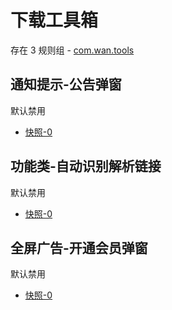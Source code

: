 # 下载工具箱

存在 3 规则组 - [com.wan.tools](/src/apps/com.wan.tools.ts)

## 通知提示-公告弹窗

默认禁用

- [快照-0](https://i.gkd.li/import/13392027)

## 功能类-自动识别解析链接

默认禁用

- [快照-0](https://i.gkd.li/import/13392085)

## 全屏广告-开通会员弹窗

默认禁用

- [快照-0](https://i.gkd.li/import/13392112)
